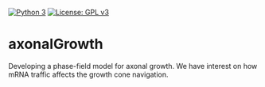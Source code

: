 [![Python 3](https://pyup.io/repos/github/phydev/trajpy/python-3-shield.svg)](https://pyup.io/repos/github/phydev/trajpy/)
[![License: GPL v3](https://img.shields.io/badge/License-GPLv3-blue.svg)](https://www.gnu.org/licenses/gpl-3.0)

# axonalGrowth
Developing a phase-field model for axonal growth. We have interest on how mRNA traffic affects the growth cone navigation.



